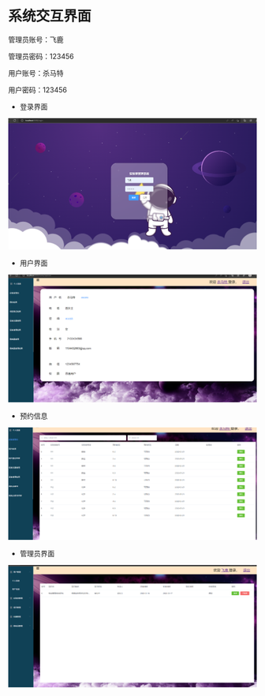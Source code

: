 # 系统交互界面

管理员账号：飞鹿

管理员密码：123456 

用户账号：杀马特

用户密码：123456 



* 登录界面

![image-20220704182614917](README.assets/image-20220704182614917.png)



* 用户界面

![image-20220704182802863](README.assets/image-20220704182802863.png)

* 预约信息

![image-20220704182838445](README.assets/image-20220704182838445.png)

* 管理员界面

![image-20220704183045408](README.assets/image-20220704183045408.png)